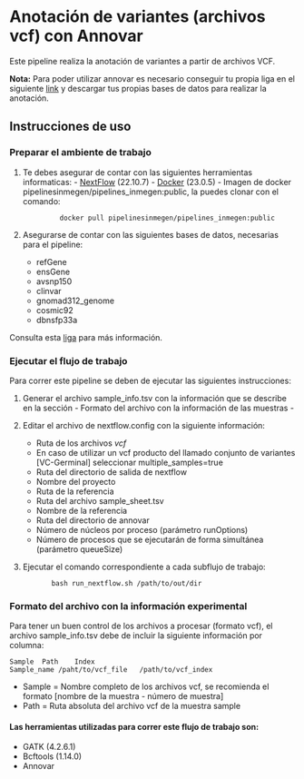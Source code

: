 # Anotación de variantes (archivos vcf) con Annovar

Este pipeline realiza la anotación de variantes a partir de archivos VCF.

**Nota:** Para poder utilizar annovar es necesario conseguir tu propia liga en el siguiente [link](https://www.openbioinformatics.org/annovar/annovar_download_form.php) y descargar tus propias bases de datos para realizar la anotación.

## Instrucciones de uso 

### Preparar el ambiente de trabajo

1. Te debes asegurar de contar con las siguientes herramientas informaticas:
        - [NextFlow](https://www.nextflow.io/docs/latest/index.html) (22.10.7)
        - [Docker](https://docs.docker.com/) (23.0.5)
        - Imagen de docker pipelinesinmegen/pipelines_inmegen:public, la puedes clonar con el comando:

                docker pull pipelinesinmegen/pipelines_inmegen:public

 
2. Asegurarse de contar con las siguientes bases de datos, necesarias para el pipeline:
	- refGene
 	- ensGene
   	- avsnp150
   	- clinvar
   	- gnomad312_genome
   	- cosmic92
   	- dbnsfp33a

Consulta esta [liga](https://annovar.openbioinformatics.org/en/latest/user-guide/startup/#a-useful-tutorial) para más información.

### Ejecutar el flujo de trabajo

Para correr este pipeline se deben de ejecutar las siguientes instrucciones:

 1. Generar el archivo sample_info.tsv con la información que se describe en la sección - Formato del archivo con la información de las muestras -
 2. Editar el archivo de nextflow.config con la siguiente información:
	- Ruta de los archivos *vcf*
	- En caso de utilizar un vcf producto del llamado conjunto de variantes [VC-Germinal] seleccionar multiple_samples=true
	- Ruta del directorio de salida de nextflow
	- Nombre del proyecto 
	- Ruta de la referencia
	- Ruta del archivo sample_sheet.tsv
	- Nombre de la referencia
	- Ruta del directorio de annovar
	- Número de núcleos por proceso (parámetro runOptions)
	- Número de procesos que se ejecutarán de forma simultánea (parámetro queueSize)

  3. Ejecutar el comando correspondiente a cada subflujo de trabajo: 

                bash run_nextflow.sh /path/to/out/dir

### Formato del archivo con la información experimental
 
Para tener un buen control de los archivos a procesar (formato vcf), el archivo sample_info.tsv debe de incluir la siguiente información por columna:
 
	Sample	Path	Index
  	Sample_name	/paht/to/vcf_file	/path/to/vcf_index

 - Sample   = Nombre completo de los archivos vcf, se recomienda el formato [nombre de la muestra - número de muestra]
 - Path     = Ruta absoluta del archivo vcf de la muestra sample

#### Las herramientas utilizadas para correr este flujo de trabajo son:

 - GATK (4.2.6.1)
 - Bcftools (1.14.0)
 - Annovar
